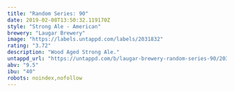 ```yaml
---
title: "Random Series: 90"
date: 2019-02-08T13:50:32.119170Z
style: "Strong Ale - American"
brewery: "Laugar Brewery"
image: "https://labels.untappd.com/labels/2031832"
rating: "3.72"
description: "Wood Aged Strong Ale."
untappd_url: "https://untappd.com/b/laugar-brewery-random-series-90/2031832"
abv: "9.5"
ibu: "40"
robots: noindex,nofollow
---
```

